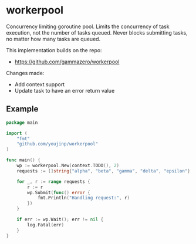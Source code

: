 # workerpool

Concurrency limiting goroutine pool. Limits the concurrency of task execution, not the number of tasks queued. Never blocks submitting tasks, no matter how many tasks are queued.

This implementation builds on the repo:

- https://github.com/gammazero/workerpool

Changes made:

- Add context support
- Update task to have an error return value

## Example

```go
package main

import (
    "fmt"
    "github.com/youjinp/workerpool"
)

func main() {
    wp := workerpool.New(context.TODO(), 2)
    requests := []string{"alpha", "beta", "gamma", "delta", "epsilon"}

    for _, r := range requests {
        r := r
        wp.Submit(func() error {
            fmt.Println("Handling request:", r)
        })
    }

    if err := wp.Wait(); err != nil {
        log.Fatal(err)
    }
}
```

